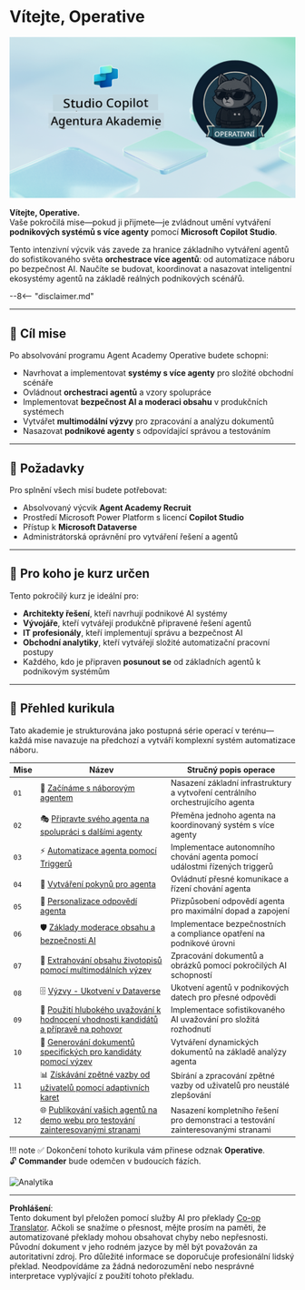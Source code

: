 <!--
CO_OP_TRANSLATOR_METADATA:
{
  "original_hash": "24fcbe9a57d3439e05f8866e550c0a84",
  "translation_date": "2025-10-20T17:53:05+00:00",
  "source_file": "docs/operative-preview/README.md",
  "language_code": "cs"
}
-->
# Vítejte, Operative

![Copilot Studio Agent Academy Operative](../../../../translated_images/mcs-agent-academy-operative-banner.a936fde2d84d1b89cfdbb18f2ef98a24b970727bad45fd3ba072ada68200e6fc.cs.png)

**Vítejte, Operative.**  
Vaše pokročilá mise—pokud ji přijmete—je zvládnout umění vytváření **podnikových systémů s více agenty** pomocí **Microsoft Copilot Studio**.

Tento intenzivní výcvik vás zavede za hranice základního vytváření agentů do sofistikovaného světa **orchestrace více agentů**: od automatizace náboru po bezpečnost AI. Naučíte se budovat, koordinovat a nasazovat inteligentní ekosystémy agentů na základě reálných podnikových scénářů.

--8<-- "disclaimer.md"

---

## 🎯 Cíl mise

Po absolvování programu Agent Academy Operative budete schopni:

- Navrhovat a implementovat **systémy s více agenty** pro složité obchodní scénáře
- Ovládnout **orchestraci agentů** a vzory spolupráce
- Implementovat **bezpečnost AI a moderaci obsahu** v produkčních systémech
- Vytvářet **multimodální výzvy** pro zpracování a analýzu dokumentů
- Nasazovat **podnikové agenty** s odpovídající správou a testováním

---

## 🧪 Požadavky

Pro splnění všech misí budete potřebovat:

- Absolvovaný výcvik **Agent Academy Recruit**
- Prostředí Microsoft Power Platform s licencí **Copilot Studio**
- Přístup k **Microsoft Dataverse**
- Administrátorská oprávnění pro vytváření řešení a agentů

---

## 🧬 Pro koho je kurz určen

Tento pokročilý kurz je ideální pro:

- **Architekty řešení**, kteří navrhují podnikové AI systémy
- **Vývojáře**, kteří vytvářejí produkčně připravené řešení agentů
- **IT profesionály**, kteří implementují správu a bezpečnost AI
- **Obchodní analytiky**, kteří vytvářejí složité automatizační pracovní postupy
- Každého, kdo je připraven **posunout se** od základních agentů k podnikovým systémům

---

## 🧭 Přehled kurikula

Tato akademie je strukturována jako postupná série operací v terénu—každá mise navazuje na předchozí a vytváří komplexní systém automatizace náboru.

| Mise | Název | Stručný popis operace |
|------|-------|-----------------------|
| `01` | 🚨 [Začínáme s náborovým agentem](./01-get-started/README.md) | Nasazení základní infrastruktury a vytvoření centrálního orchestrujícího agenta |
| `02` | 🎭 [Připravte svého agenta na spolupráci s dalšími agenty](./02-multi-agent/README.md) | Přeměna jednoho agenta na koordinovaný systém s více agenty |
| `03` | ⚡ [Automatizace agenta pomocí Triggerů](./03-automate-triggers/README.md) | Implementace autonomního chování agenta pomocí událostmi řízených triggerů |
| `04` | 📝 [Vytváření pokynů pro agenta](./04-agent-instructions/README.md) | Ovládnutí přesné komunikace a řízení chování agenta |
| `05` | 💬 [Personalizace odpovědí agenta](./05-agent-responses/README.md) | Přizpůsobení odpovědí agenta pro maximální dopad a zapojení |
| `06` | 🛡️ [Základy moderace obsahu a bezpečnosti AI](./06-ai-safety/README.md) | Implementace bezpečnostních a compliance opatření na podnikové úrovni |
| `07` | 🎨 [Extrahování obsahu životopisů pomocí multimodálních výzev](./07-multimodal-prompts/README.md) | Zpracování dokumentů a obrázků pomocí pokročilých AI schopností |
| `08` | 🗄️ [Výzvy - Ukotvení v Dataverse](./08-dataverse-grounding/README.md) | Ukotvení agentů v podnikových datech pro přesné odpovědi |
| `09` | 🧠 [Použití hlubokého uvažování k hodnocení vhodnosti kandidátů a přípravě na pohovor](./09-deep-reasoning/README.md) | Implementace sofistikovaného AI uvažování pro složitá rozhodnutí |
| `10` | 📄 [Generování dokumentů specifických pro kandidáty pomocí výzev](./10-generate-documents/README.md) | Vytváření dynamických dokumentů na základě analýzy agenta |
| `11` | 📊 [Získávání zpětné vazby od uživatelů pomocí adaptivních karet](./11-obtain-user-feedback/README.md) | Sbírání a zpracování zpětné vazby od uživatelů pro neustálé zlepšování |
| `12` | 🌐 [Publikování vašich agentů na demo webu pro testování zainteresovanými stranami](./12-demo-website/README.md) | Nasazení kompletního řešení pro demonstraci a testování zainteresovanými stranami |

!!! note
    ✅ Dokončení tohoto kurikula vám přinese odznak **Operative**.  
    🔓 **Commander** bude odemčen v budoucích fázích.

<!-- markdownlint-disable-next-line MD033 -->
<img src="https://m365-visitor-stats.azurewebsites.net/agent-academy/operative" alt="Analytika" />

---

**Prohlášení**:  
Tento dokument byl přeložen pomocí služby AI pro překlady [Co-op Translator](https://github.com/Azure/co-op-translator). Ačkoli se snažíme o přesnost, mějte prosím na paměti, že automatizované překlady mohou obsahovat chyby nebo nepřesnosti. Původní dokument v jeho rodném jazyce by měl být považován za autoritativní zdroj. Pro důležité informace se doporučuje profesionální lidský překlad. Neodpovídáme za žádná nedorozumění nebo nesprávné interpretace vyplývající z použití tohoto překladu.